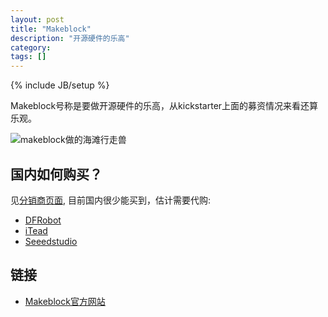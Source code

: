 ```yaml
---
layout: post
title: "Makeblock"
description: "开源硬件的乐高"
category: 
tags: []
---
```

{% include JB/setup %}

Makeblock号称是要做开源硬件的乐高，从kickstarter上面的募资情况来看还算乐观。

![makeblock做的海滩行走兽](http://ww2.sinaimg.cn/mw690/72f2af1bjw1dzt7kix96wj.jpg)

## 国内如何购买？

见[分销商页面](http://www.makeblock.cc/distributors/), 目前国内很少能买到，估计需要代购:

* [DFRobot](http://www.dfrobot.com/index.php?route=product/search&filter_name=makeblock)
* [iTead](http://imall.iteadstudio.com/prototyping/mechanical-case/makeblock.html)
* [Seeedstudio](http://www.seeedstudio.com/depot/index.php?main_page=advanced_search_result&search_in_description=0&keyword=makeblock+kit&px=0&y=0)

## 链接

* [Makeblock官方网站](http://www.makeblock.cc)

